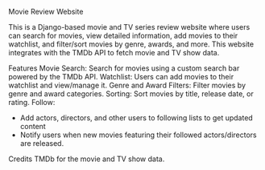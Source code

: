 Movie Review Website

This is a Django-based movie and TV series review website where users can search for movies, view detailed information, add movies to their watchlist, and filter/sort movies by genre, awards, and more. This website integrates with the TMDb API to fetch movie and TV show data.

Features
Movie Search: Search for movies using a custom search bar powered by the TMDb API.
Watchlist: Users can add movies to their watchlist and view/manage it.
Genre and Award Filters: Filter movies by genre and award categories.
Sorting: Sort movies by title, release date, or rating.
Follow: 
- Add actors, directors, and other users to following lists to get updated content
- Notify users when new movies featuring their followed actors/directors are released.




Credits
TMDb for the movie and TV show data.
